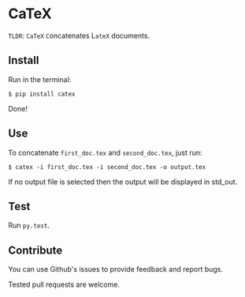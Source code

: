 
# CaTeX

`TLDR`: `CaTeX` `C`oncatenates L`ateX` documents.

## Install

Run in the terminal:

    $ pip install catex

Done!

## Use

To concatenate `first_doc.tex` and `second_doc.tex`, just run:

    $ catex -i first_doc.tex -i second_doc.tex -o output.tex

If no output file is selected then the output
will be displayed in std_out.

## Test

Run `py.test`.

## Contribute

You can use Github's issues to provide feedback and
report bugs.

Tested pull requests are welcome.
